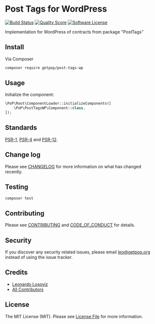 # Post Tags for WordPress

[![Build Status][ico-travis]][link-travis]
[![Quality Score][ico-code-quality]][link-code-quality]
[![Software License][ico-license]](LICENSE.md)

<!--
[![Latest Version on Packagist][ico-version]][link-packagist]
[![Coverage Status][ico-scrutinizer]][link-scrutinizer]
[![Total Downloads][ico-downloads]][link-downloads]
-->

Implementation for WordPress of contracts from package "PostTags"

## Install

Via Composer

``` bash
composer require getpop/post-tags-wp
```

## Usage

Initialize the component:

``` php
\PoP\Root\ComponentLoader::initializeComponents([
    \PoP\PostTagsWP\Component::class,
]);
```

## Standards

[PSR-1](https://www.php-fig.org/psr/psr-1), [PSR-4](https://www.php-fig.org/psr/psr-4) and [PSR-12](https://www.php-fig.org/psr/psr-12).

## Change log

Please see [CHANGELOG](CHANGELOG.md) for more information on what has changed recently.

## Testing

``` bash
composer test
```

## Contributing

Please see [CONTRIBUTING](CONTRIBUTING.md) and [CODE_OF_CONDUCT](CODE_OF_CONDUCT.md) for details.

## Security

If you discover any security related issues, please email leo@getpop.org instead of using the issue tracker.

## Credits

- [Leonardo Losoviz][link-author]
- [All Contributors][link-contributors]

## License

The MIT License (MIT). Please see [License File](LICENSE.md) for more information.

[ico-version]: https://img.shields.io/packagist/v/getpop/post-tags-wp.svg?style=flat-square
[ico-license]: https://img.shields.io/badge/license-MIT-brightgreen.svg?style=flat-square
[ico-travis]: https://img.shields.io/travis/getpop/post-tags-wp/master.svg?style=flat-square
[ico-scrutinizer]: https://img.shields.io/scrutinizer/coverage/g/getpop/post-tags-wp.svg?style=flat-square
[ico-code-quality]: https://img.shields.io/scrutinizer/g/getpop/post-tags-wp.svg?style=flat-square
[ico-downloads]: https://img.shields.io/packagist/dt/getpop/post-tags-wp.svg?style=flat-square

[link-packagist]: https://packagist.org/packages/getpop/post-tags-wp
[link-travis]: https://travis-ci.org/getpop/post-tags-wp
[link-scrutinizer]: https://scrutinizer-ci.com/g/getpop/post-tags-wp/code-structure
[link-code-quality]: https://scrutinizer-ci.com/g/getpop/post-tags-wp
[link-downloads]: https://packagist.org/packages/getpop/post-tags-wp
[link-author]: https://github.com/leoloso
[link-contributors]: ../../contributors
